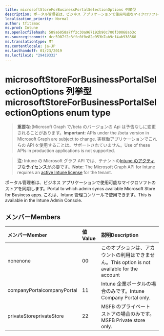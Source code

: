 ```yaml
---
title: microsoftStoreForBusinessPortalSelectionOptions 列挙型
description: ポータル管理者は、ビジネス アプリケーションで使用可能なマイクロソフトのストアを同期します。 これは、Intune 管理コンソールで使用できます。
localization_priority: Normal
author: tfitzmac
ms.prod: Intune
ms.openlocfilehash: 589a6058a7ff2c30a967192b90c700f30068ab3c
ms.sourcegitcommit: dcc5907f2c3ffc0f0e82e953b7ab9cf4ab938360
ms.translationtype: MT
ms.contentlocale: ja-JP
ms.lasthandoff: 01/23/2019
ms.locfileid: "29419332"
---
```

# <a name="microsoftstoreforbusinessportalselectionoptions-enum-type"></a><span data-ttu-id="80f15-104">microsoftStoreForBusinessPortalSelectionOptions 列挙型</span><span class="sxs-lookup"><span data-stu-id="80f15-104">microsoftStoreForBusinessPortalSelectionOptions enum type</span></span>

> <span data-ttu-id="80f15-105">**重要な:**[Microsoft Graph で/beta のバージョンの Api は予告なしに変更されることがあります。</span><span class="sxs-lookup"><span data-stu-id="80f15-105">**Important:** APIs under the /beta version in Microsoft Graph are subject to change.</span></span> <span data-ttu-id="80f15-106">実稼働アプリケーションでこれらの API を使用することは、サポートされていません。</span><span class="sxs-lookup"><span data-stu-id="80f15-106">Use of these APIs in production applications is not supported.</span></span>

> <span data-ttu-id="80f15-107">**注:** Intune の Microsoft グラフ API では、テナントの[Intune のアクティブなライセンス](https://go.microsoft.com/fwlink/?linkid=839381)が必要です。</span><span class="sxs-lookup"><span data-stu-id="80f15-107">**Note:** The Microsoft Graph API for Intune requires an [active Intune license](https://go.microsoft.com/fwlink/?linkid=839381) for the tenant.</span></span>

<span data-ttu-id="80f15-108">ポータル管理者は、ビジネス アプリケーションで使用可能なマイクロソフトのストアを同期します。</span><span class="sxs-lookup"><span data-stu-id="80f15-108">Portal to which admin syncs available Microsoft Store for Business apps.</span></span> <span data-ttu-id="80f15-109">これは、Intune 管理コンソールで使用できます。</span><span class="sxs-lookup"><span data-stu-id="80f15-109">This is available in the Intune Admin Console.</span></span>

## <a name="members"></a><span data-ttu-id="80f15-110">メンバー</span><span class="sxs-lookup"><span data-stu-id="80f15-110">Members</span></span>
|<span data-ttu-id="80f15-111">メンバー</span><span class="sxs-lookup"><span data-stu-id="80f15-111">Member</span></span>|<span data-ttu-id="80f15-112">値</span><span class="sxs-lookup"><span data-stu-id="80f15-112">Value</span></span>|<span data-ttu-id="80f15-113">説明</span><span class="sxs-lookup"><span data-stu-id="80f15-113">Description</span></span>|
|:---|:---|:---|
|<span data-ttu-id="80f15-114">none</span><span class="sxs-lookup"><span data-stu-id="80f15-114">none</span></span>|<span data-ttu-id="80f15-115">0</span><span class="sxs-lookup"><span data-stu-id="80f15-115">0</span></span>|<span data-ttu-id="80f15-116">このオプションは、アカウントの利用はできません。</span><span class="sxs-lookup"><span data-stu-id="80f15-116">This option is not available for the account</span></span>|
|<span data-ttu-id="80f15-117">companyPortal</span><span class="sxs-lookup"><span data-stu-id="80f15-117">companyPortal</span></span>|<span data-ttu-id="80f15-118">1</span><span class="sxs-lookup"><span data-stu-id="80f15-118">1</span></span>|<span data-ttu-id="80f15-119">Intune 企業ポータルの場合のみです。</span><span class="sxs-lookup"><span data-stu-id="80f15-119">Intune Company Portal only.</span></span>|
|<span data-ttu-id="80f15-120">privateStore</span><span class="sxs-lookup"><span data-stu-id="80f15-120">privateStore</span></span>|<span data-ttu-id="80f15-121">2</span><span class="sxs-lookup"><span data-stu-id="80f15-121">2</span></span>|<span data-ttu-id="80f15-122">MSFB のプライベート ストアの場合のみです。</span><span class="sxs-lookup"><span data-stu-id="80f15-122">MSFB Private store only.</span></span>|





